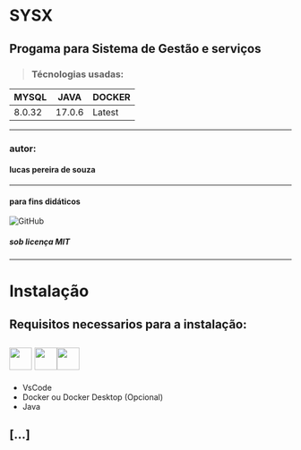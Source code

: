 # SYSX
## Progama para Sistema de Gestão e serviços

> ### Técnologias usadas:
| MYSQL  | JAVA   | DOCKER |
|--------|--------|--------|
| 8.0.32 | 17.0.6 | Latest |
____________________________
### autor:
#### lucas pereira de souza
___________
#### para fins didáticos


![GitHub](https://img.shields.io/github/license/lucaspereirasouza/SistemaOS)
##### sob licença MIT
___________________
# Instalação
## Requisitos necessarios para a instalação:

## <img src="https://cdn.jsdelivr.net/gh/devicons/devicon/icons/vscode/vscode-original.svg" width="40px" height="40px"/> <img src="https://cdn.jsdelivr.net/gh/devicons/devicon/icons/docker/docker-plain.svg" width="40px" height="40px"/><img src="https://cdn.jsdelivr.net/gh/devicons/devicon/icons/java/java-original-wordmark.svg" width="40px" height="40px"/>
          

* VsCode
* Docker ou Docker Desktop (Opcional)
* Java

## [...]

